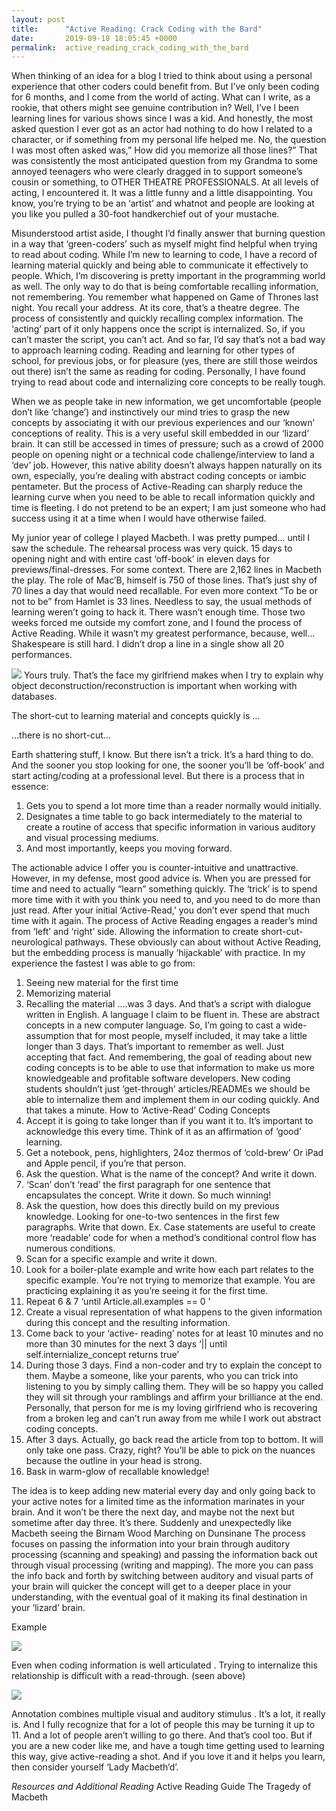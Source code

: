 ```yaml
---
layout: post
title:      "Active Reading: Crack Coding with the Bard"
date:       2019-09-18 18:05:45 +0000
permalink:  active_reading_crack_coding_with_the_bard
---
```



When thinking of an idea for a blog I tried to think about using a personal experience that other coders could benefit from. But I’ve only been coding for 6 months, and I come from the world of acting. What can I write, as a rookie, that others might see genuine contribution in?
Well, I’ve l been learning lines for various shows since I was a kid. And honestly, the most asked question I ever got as an actor had nothing to do how I related to a character, or if something from my personal life helped me. No, the question I was most often asked was,” How did you memorize all those lines?” That was consistently the most anticipated question from my Grandma to some annoyed teenagers who were clearly dragged in to support someone’s cousin or something, to OTHER THEATRE PROFESSIONALS. At all levels of acting, I encountered it. It was a little funny and a little disappointing. You know, you’re trying to be an ‘artist’ and whatnot and people are looking at you like you pulled a 30-foot handkerchief out of your mustache.

Misunderstood artist aside, I thought I’d finally answer that burning question in a way that ‘green-coders’ such as myself might find helpful when trying to read about coding.
While I’m new to learning to code, I have a record of learning material quickly and being able to communicate it effectively to people. Which, I’m discovering is pretty important in the programming world as well. The only way to do that is being comfortable recalling information, not remembering. You remember what happened on Game of Thrones last night. You recall your address. At its core, that’s a theatre degree. The process of consistently and quickly recalling complex information. The ‘acting’ part of it only happens once the script is internalized. So, if you can’t master the script, you can’t act. And so far, I’d say that’s not a bad way to approach learning coding.
Reading and learning for other types of school, for previous jobs, or for pleasure (yes, there are still those weirdos out there) isn’t the same as reading for coding. Personally, I have found trying to read about code and internalizing core concepts to be really tough.

When we as people take in new information, we get uncomfortable (people don’t like ‘change’) and instinctively our mind tries to grasp the new concepts by associating it with our previous experiences and our ‘known’ conceptions of reality. This is a very useful skill embedded in our ‘lizard’ brain. It can still be accessed in times of pressure; such as a crowd of 2000 people on opening night or a technical code challenge/interview to land a ‘dev’ job. However, this native ability doesn’t always happen naturally on its own, especially, you’re dealing with abstract coding concepts or iambic pentameter. But the process of Active-Reading can sharply reduce the learning curve when you need to be able to recall information quickly and time is fleeting. I do not pretend to be an expert; I am just someone who had success using it at a time when I would have otherwise failed.

My junior year of college I played Macbeth. I was pretty pumped… until I saw the schedule. The rehearsal process was very quick. 15 days to opening night and with entire cast ‘off-book’ in eleven days for previews/final-dresses. For some context. There are 2,162 lines in Macbeth the play. The role of Mac’B, himself is 750 of those lines. That’s just shy of 70 lines a day that would need recallable. For even more context “To be or not to be” from Hamlet is 33 lines. Needless to say, the usual methods of learning weren’t going to hack it. There wasn’t enough time. Those two weeks forced me outside my comfort zone, and I found the process of Active Reading. While it wasn’t my greatest performance, because, well…Shakespeare is still hard. I didn’t drop a line in a single show all 20 performances.


![](https://miro.medium.com/max/640/1*SzFl3dbRR92PhI7fXwkh3w.jpeg)
Yours truly. That’s the face my girlfriend makes when I try to explain why object deconstruction/reconstruction is important when working with databases.


The short-cut to learning material and concepts quickly is …

…there is no short-cut…

Earth shattering stuff, I know. But there isn’t a trick. It’s a hard thing to do. And the sooner you stop looking for one, the sooner you’ll be ‘off-book’ and start acting/coding at a professional level. But there is a process that in essence:
1. Gets you to spend a lot more time than a reader normally would initially.
2. Designates a time table to go back intermediately to the material to create a routine of access that specific information in various auditory and visual processing mediums.
3. And most importantly, keeps you moving forward.

The actionable advice I offer you is counter-intuitive and unattractive. However, in my defense, most good advice is.
When you are pressed for time and need to actually “learn” something quickly. The ‘trick’ is to spend more time with it with you think you need to, and you need to do more than just read. After your initial ‘Active-Read,’ you don’t ever spend that much time with it again. The process of Active Reading engages a reader’s mind from ‘left’ and ‘right’ side. Allowing the information to create short-cut-neurological pathways. These obviously can about without Active Reading, but the embedding process is manually ‘hijackable’ with practice.
In my experience the fastest I was able to go from:
1. Seeing new material for the first time
2. Memorizing material
3. Recalling the material
….was 3 days. And that’s a script with dialogue written in English. A language I claim to be fluent in. These are abstract concepts in a new computer language. So, I’m going to cast a wide-assumption that for most people, myself included, it may take a little longer than 3 days. That’s important to remember as well. Just accepting that fact. And remembering, the goal of reading about new coding concepts is to be able to use that information to make us more knowledgeable and profitable software developers. New coding students shouldn’t just ‘get-through’ articles/READMEs we should be able to internalize them and implement them in our coding quickly. And that takes a minute.
How to ‘Active-Read’ Coding Concepts
1. Accept it is going to take longer than if you want it to. It’s important to acknowledge this every time. Think of it as an affirmation of ‘good’ learning.
2. Get a notebook, pens, highlighters, 24oz thermos of ‘cold-brew’ Or iPad and Apple pencil, if you’re that person.
3. Ask the question. What is the name of the concept? And write it down.
4. ‘Scan’ don’t ‘read’ the first paragraph for one sentence that encapsulates the concept. Write it down. So much winning!
5. Ask the question, how does this directly build on my previous knowledge. Looking for one-to-two sentences in the first few paragraphs. Write that down.
Ex. Case statements are useful to create more ‘readable’ code for when a method’s conditional control flow has numerous conditions.
6. Scan for a specific example and write it down.
7. Look for a boiler-plate example and write how each part relates to the specific example. You’re not trying to memorize that example. You are practicing explaining it as you’re seeing it for the first time.
8. Repeat 6 & 7 ‘until Article.all.examples == 0 ’
9. Create a visual representation of what happens to the given information during this concept and the resulting information.
10. Come back to your ‘active- reading’ notes for at least 10 minutes and no more than 30 minutes for the next 3 days ‘|| until self.internialize_concept returns true’
11. During those 3 days. Find a non-coder and try to explain the concept to them. Maybe a someone, like your parents, who you can trick into listening to you by simply calling them. They will be so happy you called they will sit through your ramblings and affirm your brilliance at the end. Personally, that person for me is my loving girlfriend who is recovering from a broken leg and can’t run away from me while I work out abstract coding concepts.
12. After 3 days. Actually, go back read the article from top to bottom. It will only take one pass. Crazy, right? You’ll be able to pick on the nuances because the outline in your head is strong.
13. Bask in warm-glow of recallable knowledge!


The idea is to keep adding new material every day and only going back to your active notes for a limited time as the information marinates in your brain. And it won’t be there the next day, and maybe not the next but sometime after day three. It’s there. Suddenly and unexpectedly like Macbeth seeing the Birnam Wood Marching on Dunsinane
The process focuses on passing the information into your brain through auditory processing (scanning and speaking) and passing the information back out through visual processing (writing and mapping). The more you can pass the info back and forth by switching between auditory and visual parts of your brain will quicker the concept will get to a deeper place in your understanding, with the eventual goal of it making its final destination in your ‘lizard’ brain.

Example

![](https://miro.medium.com/max/921/1*Yl_D2fXpWvLFNi1gAyb89g.jpeg)

Even when coding information is well articulated . Trying to internalize this relationship is difficult with a read-through. (seen above)

![](https://miro.medium.com/max/773/1*bKdjd90Uznl8jY-V7abkOA.jpeg)



Annotation combines multiple visual and auditory stimulus . It’s a lot, it really is. And I fully recognize that for a lot of people this may be turning it up to 11. And a lot of people aren’t willing to go there. And that’s cool too. But if you are a new coder like me, and have a tough time getting used to learning this way, give active-reading a shot. And if you love it and it helps you learn, then consider yourself ‘Lady Macbeth’d’.




*Resources and Additional Reading*
Active Reading Guide
The Tragedy of Macbeth
